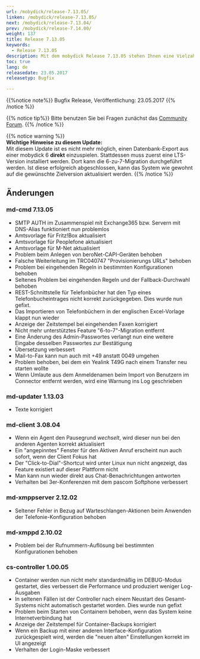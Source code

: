 ```yaml
---
url: /mobydick/release-7.13.05/
linken: /mobydick/release-7.13.05/
next: /mobydick/release-7.13.04/
prev: /mobydick/release-7.14.00/
weight: 137
title: Release 7.13.05
keywords:
  - Release 7.13.05
description: Mit dem mobydick Release 7.13.05 stehen Ihnen eine Vielzahl an neuen Funtionen zur Verfügung.
toc: true
lang: de
releasedate: 23.05.2017
releasetyp: Bugfix

---
```


{{%notice note%}}
Bugfix Release, Veröffentlichung: 23.05.2017
{{% /notice %}}

{{% notice tip%}}
Bitte benutzen Sie bei Fragen zunächst das [Community Forum](http://community.pascom.net/forum.php "Zu unserem Forum").
{{% /notice %}}

{{% notice warning %}}  
**Wichtige Hinweise zu diesem Update:**  
Mit diesem Update ist es nicht mehr möglich, einen Datenbank-Export aus einer mobydick 6 **direkt** einzuspielen. Stattdessen muss zuerst eine LTS-Version installiert werden. Dort kann die 6-zu-7-Migration durchgeführt werden. Ist diese erfolgreich abgeschlossen, kann das System wie gewohnt auf die gewünschte Zielversion aktualisiert werden.
{{% /notice %}}

## Änderungen

### md-cmd 7.13.05

* SMTP AUTH im Zusammenspiel mit Exchange365 bzw. Servern mit DNS-Alias funktioniert nun problemlos
* Amtsvorlage für Fritz!Box aktualisiert
* Amtsvorlage für Peoplefone aktualisiert
* Amtsvorlage für M-Net aktualisiert
* Problem beim Anlegen von beroNet-CAPI-Geräten behoben
* Falsche Weiterleitung im TRC040747 "Provisionierungs URLs" behoben
* Problem bei eingehenden Regeln in bestimmten Konfigurationen behoben
* Seltenes Problem bei eingehenden Regeln und der Fallback-Durchwahl behoben
* REST-Schnittstelle für Telefonbücher hat den Typ eines Telefonbucheintrages nicht korrekt zurückgegeben. Dies wurde nun gefixt.
* Das Importieren von Telefonbüchern in der englischen Excel-Vorlage klappt nun wieder
* Anzeige der Zeitstempel bei eingehenden Faxen korrigiert
* Nicht mehr unterstütztes Feature "6-to-7"-Migration entfernt
* Eine Änderung des Admin-Passwortes verlangt nun eine weitere Eingabe desselben Passwortes zur Bestätigung
* Übersetzung verbessert
* Mail-to-Fax kann nun auch mit +49 anstatt 0049 umgehen
* Problem behoben, bei dem ein Yealink T49G nach einem Transfer neu starten wollte
* Wenn Umlaute aus dem Anmeldenamen beim Import von Benutzern im Connector entfernt werden, wird eine Warnung ins Log geschrieben

### md-updater 1.13.03

* Texte korrigiert

### md-client 3.08.04

* Wenn ein Agent den Pausegrund *wechselt*, wird dieser nun bei den anderen Agenten korrekt aktualisiert
* Ein "angepinntes" Fenster für den Aktiven Anruf erscheint nun auch sofort, wenn der Client Fokus hat
* Der "Click-to-Dial"-Shortcut wird unter Linux nun nicht angezeigt, das Feature existiert auf dieser Plattform nicht
* Man kann nun wieder direkt aus Chat-Benachrichtungen antworten
* Verhalten bei 3er-Konferenzen mit dem pascom Softphone verbessert

### md-xmppserver 2.12.02

* Seltener Fehler in Bezug auf Warteschlangen-Aktionen beim Anwenden der Telefonie-Konfiguration behoben

### md-xmppd 2.10.02

* Problem bei der Rufnummern-Auflösung bei bestimmten Konfigurationen behoben

### cs-controller 1.00.05

* Container werden nun nicht mehr standardmäßig im DEBUG-Modus gestartet, dies verbessert die Performance und produziert weniger Log-Ausgaben
* In seltenen Fällen ist der Controller nach einem Neustart des Gesamt-Systems nicht automatisch gestartet worden. Dies wurde nun gefixt
* Problem beim Starten von Containern behoben, wenn das System keine Internetverbindung hat
* Anzeige der Zeitstempel für Container-Backups korrigiert
* Wenn ein Backup mit einer anderen Interface-Konfiguration zurückgespielt wird, werden die "neuen alten" Einstellungen korrekt im UI angezeigt
* Verhalten der Login-Maske verbessert
